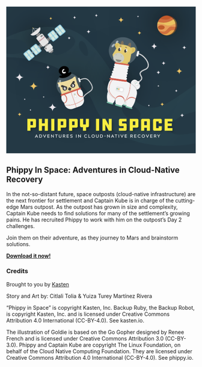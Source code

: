 [![Phippy In space Cover](https://github.com/kastenhq/Phippy-In-Space/raw/main/Phippy%20In%20Space%20-%20Cover.png)](https://github.com/kastenhq/phippy-in-space/blob/main/Phippy%20in%20Space%20-%20Adventures%20in%20Cloud-Native%20Recovery.pdf)

## Phippy In Space: Adventures in Cloud-Native Recovery

In the not-so-distant future, space outposts (cloud-native infrastructure) are the next frontier for settlement and Captain Kube is in charge of the cutting-edge Mars outpost. As the outpost has grown in size and complexity, Captain Kube needs to find solutions for many of the settlement’s growing pains. He has recruited Phippy to work with him on the outpost’s Day 2 challenges.
 
Join them on their adventure, as they journey to Mars and brainstorm solutions.

[**Download it now!**](https://github.com/kastenhq/phippy-in-space/blob/main/Phippy%20in%20Space%20-%20Adventures%20in%20Cloud-Native%20Recovery.pdf)

### Credits

Brought to you by [Kasten](https://www.kasten.io)

Story and Art by: Citlali Tolia & Yuiza Turey Martínez Rivera

“Phippy in Space” is copyright Kasten, Inc. Backup Ruby, the Backup Robot, is copyright Kasten, Inc. and is licensed under Creative Commons Attribution 4.0 International (CC-BY-4.0). See kasten.io.

The illustration of Goldie is based on the Go Gopher designed by Renee French and is licensed under Creative Commons Attribution 3.0 (CC-BY-3.0). Phippy and Captain Kube are copyright The Linux Foundation, on behalf of the Cloud Native Computing Foundation. They are licensed under Creative Commons Attribution 4.0 International (CC-BY-4.0). See phippy.io.
